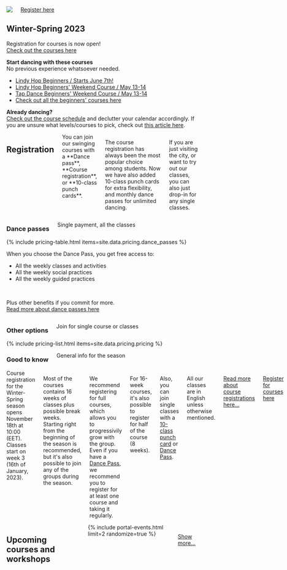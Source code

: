 <section class="row align-items-end">
  <div class="large-6 medium-10 medium-centered columns aside pr20">
    <div class="shadow-pop">
      <a href="/courses">
        <img src="{{ site.urlimg }}/medium/lukkari-winter-spring-2023.png" />
      </a>
    </div>
    <div class="button-group t30">
      <a href="/courses" class="button expand">Register here</a>
    </div>
  </div>

<div class="large-6 medium-8 medium-centered columns end">
<article markdown="1">

## **Winter-Spring** 2023

Registration for courses is now open!  
[Check out the courses here](/courses)

**Start dancing with these courses**  
No previous experience whatsoever needed.

- [Lindy Hop Beginners / Starts June 7th!](https://portal.blackpepperswing.com/courses/0cfk1ok6uph7q135mfjg5ro4t7/lindy-hop-beginners)
- [Lindy Hop Beginners' Weekend Course / May 13-14](https://portal.blackpepperswing.com/courses/2qipulm0iu9a380r51bbc28ddh/lindy-hop-beginners'-weekend-course)
- [Tap Dance Beginners' Weekend Course / May 13-14](https://portal.blackpepperswing.com/courses/52thmm88op54ga4vu7ktq4vja2/tap-dance-beginners'-weekend-course)
- [Check out all the beginners' courses here](/courses-for-beginners)

**Already dancing?**  
<a href="{{ site.baseurl }}/courses" class="">Check out the course schedule</a> and declutter your calendar accordingly. If you are unsure what levels/courses to pick, check out <a href="https://blackpepperswing.freshdesk.com/en/support/solutions/articles/42000082224-which-courses-should-i-pick-" target="_blank">this article here</a>.

</article>
</div>
</section>

<section class="row">
  <div class="medium-12 columns">
    <h2 class="text-center">Registration</h2>
    <div class="medium-8 medium-centered small-12 columns" markdown="1">
You can join our swinging courses with a **Dance pass**, **Course registration**, or **10-class punch cards**.

The course registration has always been the most popular choice among students. Now we have also added 10-class punch cards for extra flexibility, and monthly dance passes for unlimited dancing.

If you are just visiting the city, or want to try out our classes, you can also just drop-in for any single classes.
</div>
  </div>
</section>


<section id="class-pass">
  <div class="row">
    <div class="medium-8 medium-centered small-12 columns text-center">
      <h3>Dance passes</h3>
      <p>Single payment, all the classes</p>
    </div>
  </div>
  {% include pricing-table.html items=site.data.pricing.dance_passes %}

  <section class="text-center">
    <p>When you choose the Dance Pass, you get free access to:</p>
    <ul class="list-checkmarks list-center list-fit-content">
      <li>All the weekly classes and activities</li>
      <li>All the weekly social practices</li>
      <li>All the weekly guided practices</li>
    </ul>
    <br />
    <p>
      Plus other benefits if you commit for more.<br />
      <a href="/dance-passes">Read more about dance passes here</a>
    </p>
  </section>
</section>


<section class="row">
  <div class="row medium-8 medium-centered small-12 columns text-center">
    <h3>Other options</h3>
    <p>Join for single course or classes</p>
  </div>
  <div class="medium-8 medium-centered small-12 columns">
    {% include pricing-list.html items=site.data.pricing.pricing %}
  </div>
</section>

<section class="row">
  <div class="row medium-8 medium-centered small-12 columns text-center">
    <h3>Good to know</h3>
    <p>General info for the season</p>
  </div>
  <div class="medium-8 medium-centered small-12 columns" markdown="1">
Course registration for the Winter-Spring season opens November 18th at 10:00 (EET).  
Classes start on week 3 (16th of January, 2023).

Most of the courses contains 16 weeks of classes plus possible break weeks. Starting right from the beginning of the season is recommended, but it's also possible to join any of the groups during the season.

We recommend registering for full courses, which allows you to progressivily grow with the group. Even if you have a [Dance Pass](/dance-passes), we recommend you to register for at least one course and taking it regularly.

For 16-week courses, it's also possible to register for half of the course (8 weeks).

Also, you can join single classes with a [10-class punch card](/punch-cards) or [Dance Pass](/dance-passes).

All our classes are in English unless otherwise mentioned.

[Read more about course registrations here...](https://blackpepperswing.freshdesk.com/support/solutions/articles/42000096170-course-registration)

<a href="/courses" class="button">Register for courses here</a>
</div>
</section>


<section class="row">
  <div class="medium-12 columns">
    <h2 class="text-center">Upcoming courses and workshops</h2>
    <div class="fade-bottom" style="max-height: 380px; overflow: hidden;">
      {% include portal-events.html limit=2 randomize=true %}
    </div>
    <p style="z-index:10; padding: 10px;" class="show-more text-center">
      <a href="/courses">Show more...</a>
    </p>
  </div>
</section>
